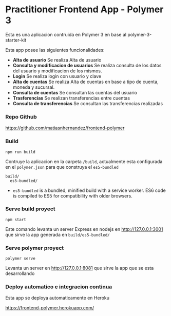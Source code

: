 # Practitioner Frontend App - Polymer 3

Esta es una aplicacion contruida en Polymer 3 en base al polymer-3-starter-kit

Esta app posee las siguientes funcionalidades:

* **Alta de usuario** Se realiza Alta de usuario
* **Consulta y modificacion de usuarios** Se realiza consulta de los datos del usuario y modificacion de los mismos.
* **Login** Se realiza login con usuario y clave
* **Alta de cuentas** Se realiza Alta de cuentas en base a tipo de cuenta, moneda y sucursal.
* **Consulta de cuentas** Se consultan las cuentas del usuario
* **Trasferencias** Se realizan transferencias entre cuentas
* **Consulta de transferencias** Se consultan las transferencias realizadas


### Repo Github

<https://github.com/matiasnhernandez/frontend-polymer>

### Build

`npm run build`

Contruye la aplicacion en la carpeta `/build`, actualmente esta configurada en el `polymer.json` para que construya el `es5-bundled`

```
build/
  es5-bundled/
```

* `es5-bundled` is a bundled, minified build with a service worker. ES6 code is compiled to ES5 for compatibility with older browsers.

### Serve build proyect

    npm start

Este comando levanta un server Express en nodejs en <http://127.0.0.1:3001> que sirve la app generada en `build/es5-bundled/`

### Serve polymer proyect

    polymer serve

Levanta un server en <http://127.0.0.1:8081> que sirve la app que se esta desarrollando

### Deploy automatico e integracion continua

Esta app se deploya automaticamente en Heroku

<https://frontend-polymer.herokuapp.com/>